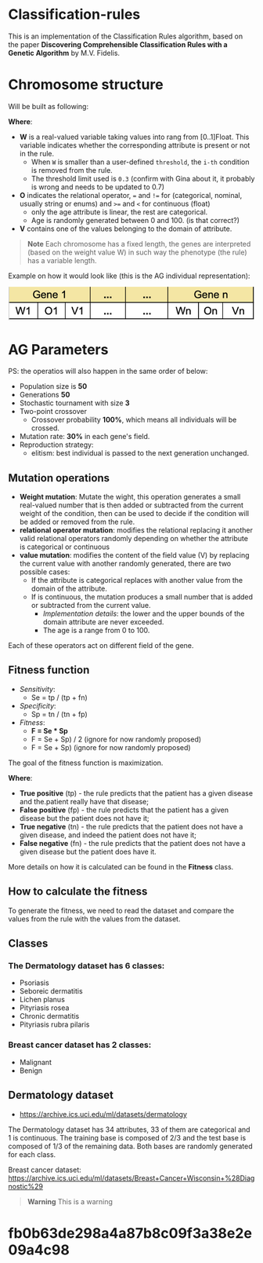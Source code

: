 # Classification-rules

This is an implementation of the Classification Rules algorithm, based on the paper **Discovering Comprehensible Classification Rules with a Genetic Algorithm**
by M.V. Fidelis.

# Chromosome structure

Will be built as following:

**Where**:
 - **W** is a real-valued variable taking values into rang from [0..1]Float. This variable indicates whether the 
   corresponding attribute is present or not in the rule.
   - When `W` is smaller than a user-defined `threshold`, the `i-th` condition is removed from the rule.
   - The threshold limit used is `0.3` (confirm with Gina about it, it probably is wrong and needs to be updated to 0.7)
 - **O** indicates the relational operator, `=` and `!=` for (categorical, nominal, usually string or enums) and `>=` and `<` for continuous (float)
   - only the age attribute is linear, the rest are categorical.
   - Age is randomly generated between 0 and 100. (is that correct?)
 - **V** contains one of the values belonging to the domain of attribute.

> **Note**
> Each chromosome has a fixed length, the genes are interpreted (based on the weight value W) in such
> way the phenotype (the rule) has a variable length.

Example on how it would look like (this is the AG individual representation): 

![Chromosome base structure](images/chromosome-structure.png "Chromosome base structure")

# AG Parameters
PS: the operatios will also happen in the same order of below:
- Population size is **50**
- Generations **50**
- Stochastic tournament with size **3**
- Two-point crossover
  - Crossover probability **100%**, which means all individuals will be crossed.
- Mutation rate: **30%** in each gene's field.
- Reproduction strategy:
  - elitism: best individual is passed to the next generation unchanged.



## Mutation operations

- **Weight mutation**: Mutate the wight, this operation generates a small real-valued number that is then added
  or subtracted from the current weight of the condition, then can be used to decide if the condition will be added 
  or removed from the rule.
- **relational operator mutation**: modifies the relational replacing it another valid relational operators randomly 
  depending on whether the attribute is categorical or continuous
- **value mutation**: modifies the content of the field value (V) by replacing the current value with another randomly 
  generated, there are two possible cases:
  - If the attribute is categorical replaces with another value from the domain of the attribute.
  - If is continuous, the mutation produces a small number that is added or subtracted from the current value.
    - _Implementation details_: the lower and the upper bounds of the domain attribute are never exceeded.
    - The age is a range from 0 to 100. 

Each of these operators act on different field of the gene.


## Fitness function

- _Sensitivity_:
  - Se = tp / (tp + fn)
- _Specificity_:
  - Sp = tn / (tn + fp)
- _Fitness_:
  - **F = Se * Sp**
  - F = Se + Sp) / 2 (ignore for now randomly proposed)
  - F = Se + Sp) (ignore for now randomly proposed)

The goal of the fitness function is maximization.

**Where**:

- **True positive** (tp) - the rule predicts that the patient has a given disease and the.patient really have that disease;
- **False positive** (fp) - the rule predicts that the patient has a given disease but the patient does not have it;
- **True negative** (tn) - the rule predicts that the patient does not have a given disease, and indeed the patient does not have it;
- **False negative** (fn) - the rule predicts that the patient does not have a given disease but the patient does have it.

More details on how it is calculated can be found in the **Fitness** class.

## How to calculate the fitness

To generate the fitness, we need to read the dataset and compare the values from the rule with the values from the dataset.


## Classes

### The Dermatology dataset has 6 classes:
- Psoriasis
- Seboreic dermatitis
- Lichen planus
- Pityriasis rosea
- Chronic dermatitis
- Pityriasis rubra pilaris


### Breast cancer dataset has 2 classes:
- Malignant
- Benign


## Dermatology dataset
- https://archive.ics.uci.edu/ml/datasets/dermatology

The Dermatology dataset has 34 attributes, 33 of them are categorical and 1 is continuous.
The training base is composed of 2/3 and the test base is composed of 1/3 of the remaining data.
Both bases are randomly generated for each class.


Breast cancer dataset: https://archive.ics.uci.edu/ml/datasets/Breast+Cancer+Wisconsin+%28Diagnostic%29


> **Warning**
> This is a warning

# fb0b63de298a4a87b8c09f3a38e2e09a4c98
